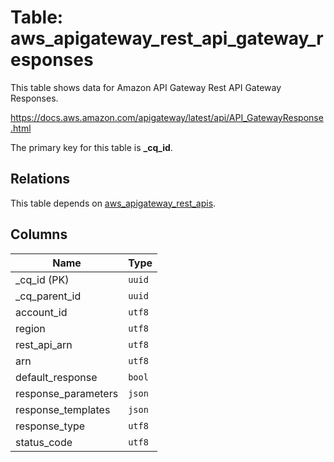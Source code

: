# Table: aws_apigateway_rest_api_gateway_responses

This table shows data for Amazon API Gateway Rest API Gateway Responses.

https://docs.aws.amazon.com/apigateway/latest/api/API_GatewayResponse.html

The primary key for this table is **_cq_id**.

## Relations

This table depends on [aws_apigateway_rest_apis](aws_apigateway_rest_apis.md).

## Columns

| Name          | Type          |
| ------------- | ------------- |
|_cq_id (PK)|`uuid`|
|_cq_parent_id|`uuid`|
|account_id|`utf8`|
|region|`utf8`|
|rest_api_arn|`utf8`|
|arn|`utf8`|
|default_response|`bool`|
|response_parameters|`json`|
|response_templates|`json`|
|response_type|`utf8`|
|status_code|`utf8`|